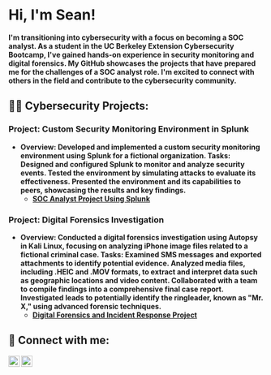 <h1>Hi, I'm Sean! </h1>
  <b>I'm transitioning into cybersecurity with a focus on becoming a SOC analyst. As a student in the UC Berkeley Extension Cybersecurity Bootcamp, I've gained hands-on experience in security monitoring and digital forensics. My GitHub showcases the projects that have prepared me for the challenges of a SOC analyst role. I'm excited to connect with others in the field and contribute to the cybersecurity community.</b>

<h2>👨‍💻 Cybersecurity Projects:</h2>

<h3>Project: Custom Security Monitoring Environment in Splunk</h3>
  
- <b>Overview: Developed and implemented a custom security monitoring environment using Splunk for a fictional organization.
Tasks:
Designed and configured Splunk to monitor and analyze security events.
Tested the environment by simulating attacks to evaluate its effectiveness.
Presented the environment and its capabilities to peers, showcasing the results and key findings.</b>
  - <b>[SOC Analyst Project Using Splunk](https://docs.google.com/document/d/1H0ArV3fWwnz-QApyergOZ6xue9uR4Y8crG9BiJdaIOw/edit?usp=sharing)
  </b>
<b>

</b>

<h3>Project: Digital Forensics Investigation</h3>
 
- <b>Overview: Conducted a digital forensics investigation using Autopsy in Kali Linux, focusing on analyzing iPhone image files related to a fictional criminal case.
Tasks:
Examined SMS messages and exported attachments to identify potential evidence.
Analyzed media files, including .HEIC and .MOV formats, to extract and interpret data such as geographic locations and video content.
Collaborated with a team to compile findings into a comprehensive final case report.
Investigated leads to potentially identify the ringleader, known as "Mr. X," using advanced forensic techniques.</b>
  - <b>[Digital Forensics and Incident Response Project](https://docs.google.com/document/d/13Wj7ANVXr7FMWY5vw6ew-Nd760d0kMGjOiOJbcCRSzc/edit?usp=sharing)
 </b>

    

<h2> 🤳 Connect with me:</h2>


[<img align="left" alt="SeanClem | LinkedIn" width="22px" src="https://cdn.jsdelivr.net/npm/simple-icons@v3/icons/linkedin.svg" />][linkedin]
[<img align="left" alt="SeanClem | Instagram" width="22px" src="https://cdn.jsdelivr.net/npm/simple-icons@v3/icons/instagram.svg" />][instagram]

[instagram]: https://www.instagram.com/foreverchasingwhiskey
[linkedin]: https://www.linkedin.com/in/sean-clem-845b202b4/

<!--
**joshmadakor1/joshmadakor1** is a ✨ _special_ ✨ repository because its `README.md` (this file) appears on your GitHub profile.

Here are some ideas to get you started:

- 🔭 I’m currently working on ...
- 🌱 I’m currently learning ...
- 👯 I’m looking to collaborate on ...
- 🤔 I’m looking for help with ...
- 💬 Ask me about ...
- 📫 How to reach me: ...
- 😄 Pronouns: ...
- ⚡ Fun fact: ...
-->
